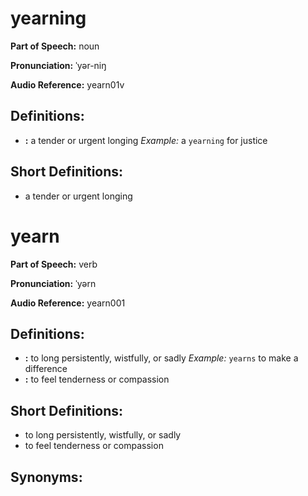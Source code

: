 # yearning

**Part of Speech:** noun

**Pronunciation:** ˈyər-niŋ

**Audio Reference:** yearn01v

## Definitions:
- **:** a tender or urgent longing 
  *Example:* a `yearning` for justice

## Short Definitions:
- a tender or urgent longing
# yearn

**Part of Speech:** verb

**Pronunciation:** ˈyərn

**Audio Reference:** yearn001

## Definitions:
- **:** to long persistently, wistfully, or sadly 
  *Example:* `yearns` to make a difference
- **:** to feel tenderness or compassion

## Short Definitions:
- to long persistently, wistfully, or sadly
- to feel tenderness or compassion

## Synonyms:
